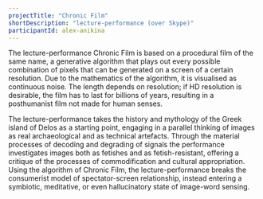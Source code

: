 ```yaml
---
projectTitle: "Chronic Film"
shortDescription: "lecture-performance (over Skype)"
participantId: alex-anikina
---
```


The lecture-performance Chronic Film is based on a procedural film of the same name, a generative algorithm that plays out every possible combination of pixels that can be generated on a screen of a certain resolution. Due to the mathematics of the algorithm, it is visualised as continuous noise. The length depends on resolution; if HD resolution is desirable, the film has to last for billions of years, resulting in a posthumanist film not made for human senses.

The lecture-performance takes the history and mythology of the Greek island of Delos as a starting point, engaging in a parallel thinking of images as real archaeological and as technical artefacts. Through the material processes of decoding and degrading of signals the performance investigates images both as fetishes and as fetish-resistant, offering a critique of the processes of commodification and cultural appropriation. Using the algorithm of Chronic Film, the lecture-performance breaks the consumerist model of spectator-screen relationship, instead entering a symbiotic, meditative, or even hallucinatory state of image-word sensing.
